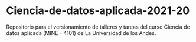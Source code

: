 # Ciencia-de-datos-aplicada-2021-20
Repositorio para el versionamiento de talleres y tareas del curso Ciencia de datos aplicada (MINE - 4101) de La Universidad de los Andes.
